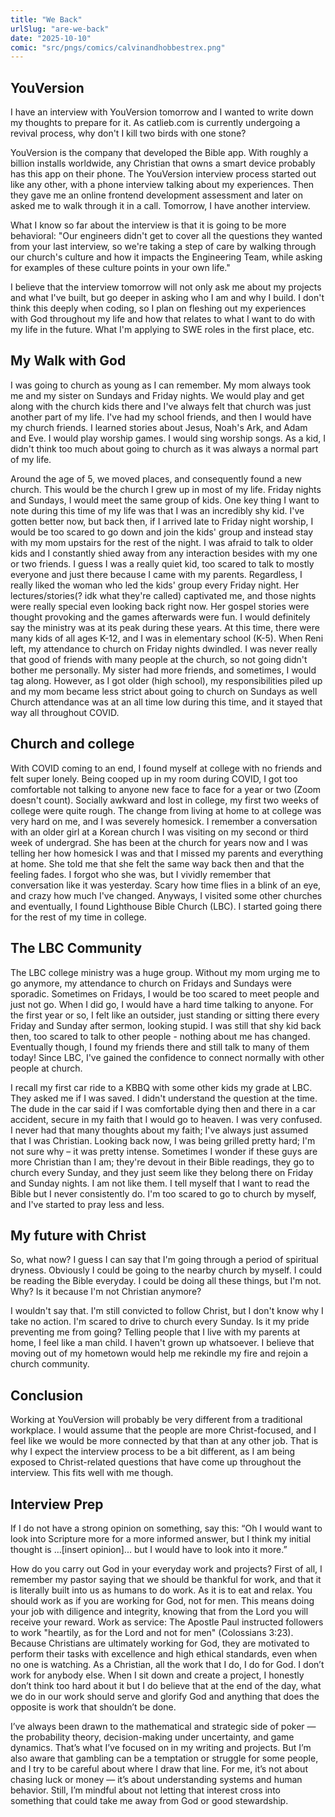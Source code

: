 ```yaml
---
title: "We Back"
urlSlug: "are-we-back"
date: "2025-10-10"
comic: "src/pngs/comics/calvinandhobbestrex.png"
---
```


## YouVersion
I have an interview with YouVersion tomorrow and I wanted to write down my thoughts to prepare for it. As catlieb.com is currently undergoing a revival process, why don't I kill two birds with one stone? 

YouVersion is the company that developed the Bible app. With roughly a billion installs worldwide, any Christian that owns a smart device probably has this app on their phone. The YouVersion interview process started out like any other, with a phone interview talking about my experiences. Then they gave me an online frontend development assessment and later on asked me to walk through it in a call. Tomorrow, I have another interview.

What I know so far about the interview is that it is going to be more behavioral: "Our engineers didn't get to cover all the questions they wanted from your last interview, so we're taking a step of care by walking through our church's culture and how it impacts the Engineering Team, while asking for examples of these culture points in your own life."

I believe that the interview tomorrow will not only ask me about my projects and what I've built, but go deeper in asking who I am and why I build. I don't think this deeply when coding, so I plan on fleshing out my experiences with God throughout my life and how that relates to what I want to do with my life in the future.  What I'm applying to SWE roles in the first place, etc.

## My Walk with God
I was going to church as young as I can remember. My mom always took me and my sister on Sundays and Friday nights. We would play and get along with the church kids there and I've always felt that church was just another part of my life. I've had my school friends, and then I would have my church friends. I learned stories about Jesus, Noah's Ark, and Adam and Eve. I would play worship games. I would sing worship songs. As a kid, I didn't think too much about going to church as it was always a normal part of my life. 

Around the age of 5, we moved places, and consequently found a new church. This would be the church I grew up in most of my life. Friday nights and Sundays, I would meet the same group of kids. One key thing I want to note during this time of my life was that I was an incredibly shy kid. I've gotten better now, but back then, if I arrived late to Friday night worship, I would be too scared to go down and join the kids' group and instead stay with my mom upstairs for the rest of the night. I was afraid to talk to older kids and I constantly shied away from any interaction besides with my one or two friends. I guess I was a really quiet kid, too scared to talk to mostly everyone and just there because I came with my parents. Regardless, I really liked the woman who led the kids' group every Friday night. Her lectures/stories(? idk what they're called) captivated me, and those nights were really special even looking back right now. Her gospel stories were thought provoking and the games afterwards were fun. I would definitely say the ministry was at its peak during these years. At this time, there were many kids of all ages K-12, and I was in elementary school (K-5). When Reni left, my attendance to church on Friday nights dwindled. I was never really that good of friends with many people at the church, so not going didn't bother me personally. My sister had more friends, and sometimes, I would tag along. However, as I got older (high school), my responsibilities piled up and my mom became less strict about going to church on Sundays as well Church attendance was at an all time low during this time, and it stayed that way all throughout COVID. 

## Church and college
With COVID coming to an end, I found myself at college with no friends and felt super lonely. Being cooped up in my room during COVID, I got too comfortable not talking to anyone new face to face for a year or two (Zoom doesn't count). Socially awkward and lost in college, my first two weeks of college were quite rough. The change from living at home to at college was very hard on me, and I was severely homesick. I remember a conversation with an older girl at a Korean church I was visiting on my second or third week of undergrad. She has been at the church for years now and I was telling her how homesick I was and that I missed my parents and everything at home. She told me that she felt the same way back then and that the feeling fades. I forgot who she was, but I vividly remember that conversation like it was yesterday. Scary how time flies in a blink of an eye, and crazy how much I've changed. Anyways, I visited some other churches and eventually, I found Lighthouse Bible Church (LBC). I started going there for the rest of my time in college. 

## The LBC Community
The LBC college ministry was a huge group. Without my mom urging me to go anymore, my attendance to church on Fridays and Sundays were sporadic. Sometimes on Fridays, I would be too scared to meet people and just not go. When I did go, I would have a hard time talking to anyone. For the first year or so, I felt like an outsider, just standing or sitting there every Friday and Sunday after sermon, looking stupid. I was still that shy kid back then, too scared to talk to other people - nothing about me has changed. Eventually though, I found my friends there and still talk to many of them today! Since LBC, I've gained the confidence to connect normally with other people at church.

I recall my first car ride to a KBBQ with some other kids my grade at LBC. They asked me if I was saved. I didn't understand the question at the time. The dude in the car said if I was comfortable dying then and there in a car accident, secure in my faith that I would go to heaven. I was very confused. I never had that many thoughts about my faith; I've always just assumed that I was Christian. Looking back now, I was being grilled pretty hard; I'm not sure why – it was pretty intense. Sometimes I wonder if these guys are more Christian than I am; they're devout in their Bible readings, they go to church every Sunday, and they just seem like they belong there on Friday and Sunday nights. I am not like them. I tell myself that I want to read the Bible but I never consistently do. I'm too scared to go to church by myself, and I've started to pray less and less. 

## My future with Christ
So, what now? I guess I can say that I'm going through a period of spiritual dryness. Obviously I could be going to the nearby church by myself. I could be reading the Bible everyday. I could be doing all these things, but I'm not. Why? Is it because I'm not Christian anymore? 

I wouldn't say that. I'm still convicted to follow Christ, but I don't know why I take no action. I'm scared to drive to church every Sunday. Is it my pride preventing me from going? Telling people that I live with my parents at home, I feel like a man child. I haven't grown up whatsoever. I believe that moving out of my hometown would help me rekindle my fire and rejoin a church community. 

## Conclusion
Working at YouVersion will probably be very different from a traditional workplace. I would assume that the people are more Christ-focused, and I feel like we would be more connected by that than at any other job. That is why I expect the interview process to be a bit different, as I am being exposed to Christ-related questions that have come up throughout the interview. This fits well with me though.

## Interview Prep
If I do not have a strong opinion on something, say this:
“Oh I would want to look into Scripture more for a more informed answer, but I think my initial thought is …[insert opinion]... but I would have to look into it more.”

How do you carry out God in your everyday work and projects?
First of all, I remember my pastor saying that we should be thankful for work, and that it is literally built into us as humans to do work. As it is to eat and relax. 
You should work as if you are working for God, not for men. This means doing your job with diligence and integrity, knowing that from the Lord you will receive your reward.
Work as service: The Apostle Paul instructed followers to work "heartily, as for the Lord and not for men" (Colossians 3:23).
 Because Christians are ultimately working for God, they are motivated to perform their tasks with excellence and high ethical standards, even when no one is watching.
As a Christian, all the work that I do, I do for God. I don’t work for anybody else. When I sit down and create a project, I honestly don’t think too hard about it but I do believe that at the end of the day, what we do in our work should serve and glorify God and anything that does the opposite is work that shouldn’t be done.

I’ve always been drawn to the mathematical and strategic side of poker — the probability theory, decision-making under uncertainty, and game dynamics. That’s what I’ve focused on in my writing and projects. But I’m also aware that gambling can be a temptation or struggle for some people, and I try to be careful about where I draw that line. For me, it’s not about chasing luck or money — it’s about understanding systems and human behavior. Still, I’m mindful about not letting that interest cross into something that could take me away from God or good stewardship.


